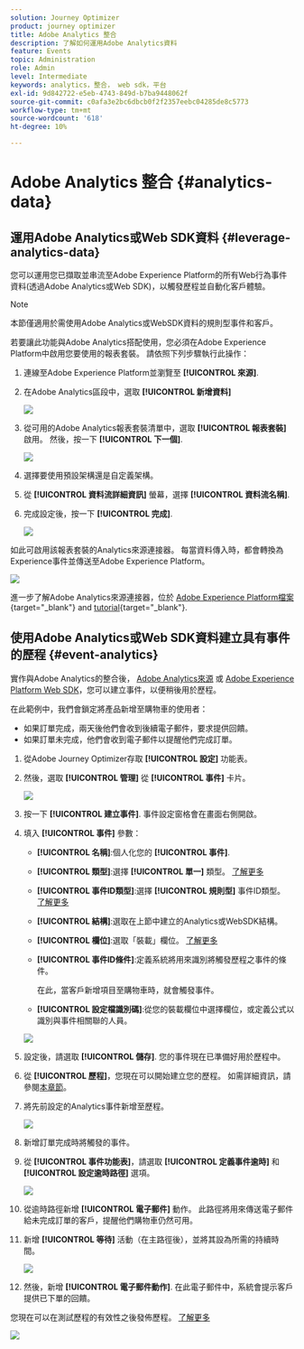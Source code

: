 ```yaml
---
solution: Journey Optimizer
product: journey optimizer
title: Adobe Analytics 整合
description: 了解如何運用Adobe Analytics資料
feature: Events
topic: Administration
role: Admin
level: Intermediate
keywords: analytics，整合， web sdk，平台
exl-id: 9d842722-e5eb-4743-849d-b7ba9448062f
source-git-commit: c0afa3e2bc6dbcb0f2f2357eebc04285de8c5773
workflow-type: tm+mt
source-wordcount: '618'
ht-degree: 10%

---
```


# Adobe Analytics 整合 {#analytics-data}

## 運用Adobe Analytics或Web SDK資料 {#leverage-analytics-data}

您可以運用您已擷取並串流至Adobe Experience Platform的所有Web行為事件資料(透過Adobe Analytics或Web SDK)，以觸發歷程並自動化客戶體驗。

>[!NOTE]
>
>本節僅適用於需使用Adobe Analytics或WebSDK資料的規則型事件和客戶。

若要讓此功能與Adobe Analytics搭配使用，您必須在Adobe Experience Platform中啟用您要使用的報表套裝。 請依照下列步驟執行此操作：

1. 連線至Adobe Experience Platform並瀏覽至 **[!UICONTROL 來源]**.

1. 在Adobe Analytics區段中，選取 **[!UICONTROL 新增資料]**

   ![](assets/ajo-aa_1.png)

1. 從可用的Adobe Analytics報表套裝清單中，選取 **[!UICONTROL 報表套裝]** 啟用。 然後，按一下 **[!UICONTROL 下一個]**.

   ![](assets/ajo-aa_2.png)

1. 選擇要使用預設架構還是自定義架構。

1. 從 **[!UICONTROL 資料流詳細資訊]** 螢幕，選擇 **[!UICONTROL 資料流名稱]**.

1. 完成設定後，按一下 **[!UICONTROL 完成]**.

   ![](assets/ajo-aa_3.png)

如此可啟用該報表套裝的Analytics來源連接器。 每當資料傳入時，都會轉換為Experience事件並傳送至Adobe Experience Platform。

![](assets/ajo-aa_4.png)

進一步了解Adobe Analytics來源連接器，位於  [Adobe Experience Platform檔案](https://experienceleague.adobe.com/docs/experience-platform/sources/connectors/adobe-applications/analytics.html){target="_blank"} and [tutorial](https://experienceleague.adobe.com/docs/experience-platform/sources/ui-tutorials/create/adobe-applications/analytics.html){target="_blank"}.

## 使用Adobe Analytics或Web SDK資料建立具有事件的歷程 {#event-analytics}

實作與Adobe Analytics的整合後， [Adobe Analytics來源](#leverage-analytics-data) 或 [Adobe Experience Platform Web SDK](https://experienceleague.adobe.com/docs/experience-platform/edge/home.html)，您可以建立事件，以便稍後用於歷程。

在此範例中，我們會鎖定將產品新增至購物車的使用者：

* 如果訂單完成，兩天後他們會收到後續電子郵件，要求提供回饋。
* 如果訂單未完成，他們會收到電子郵件以提醒他們完成訂單。

1. 從Adobe Journey Optimizer存取 **[!UICONTROL 設定]** 功能表。

1. 然後，選取 **[!UICONTROL 管理]** 從 **[!UICONTROL 事件]** 卡片。

   ![](assets/ajo-aa_5.png)

1. 按一下 **[!UICONTROL 建立事件]**. 事件設定窗格會在畫面右側開啟。

1. 填入 **[!UICONTROL 事件]** 參數：

   * **[!UICONTROL 名稱]**:個人化您的 **[!UICONTROL 事件]**.
   * **[!UICONTROL 類型]**:選擇 **[!UICONTROL 單一]** 類型。 [了解更多](../event/about-events.md)
   * **[!UICONTROL 事件ID類型]**:選擇 **[!UICONTROL 規則型]** 事件ID類型。 [了解更多](../event/about-events.md#event-id-type)
   * **[!UICONTROL 結構]**:選取在上節中建立的Analytics或WebSDK結構。
   * **[!UICONTROL 欄位]**:選取「裝載」欄位。 [了解更多](../event/about-creating.md#define-the-payload-fields)
   * **[!UICONTROL 事件ID條件]**:定義系統將用來識別將觸發歷程之事件的條件。

      在此，當客戶新增項目至購物車時，就會觸發事件。
   * **[!UICONTROL 設定檔識別碼]**:從您的裝載欄位中選擇欄位，或定義公式以識別與事件相關聯的人員。

   ![](assets/ajo-aa_6.png)

1. 設定後，請選取 **[!UICONTROL 儲存]**. 您的事件現在已準備好用於歷程中。

1. 從 **[!UICONTROL 歷程]**，您現在可以開始建立您的歷程。 如需詳細資訊，請參閱[本章節](../building-journeys/journey-gs.md)。

1. 將先前設定的Analytics事件新增至歷程。

   ![](assets/ajo-aa_8.png)

1. 新增訂單完成時將觸發的事件。

1. 從 **[!UICONTROL 事件功能表]**，請選取 **[!UICONTROL 定義事件逾時]** 和 **[!UICONTROL 設定逾時路徑]** 選項。

   ![](assets/ajo-aa_9.png)

1. 從逾時路徑新增 **[!UICONTROL 電子郵件]** 動作。 此路徑將用來傳送電子郵件給未完成訂單的客戶，提醒他們購物車仍然可用。

1. 新增 **[!UICONTROL 等待]** 活動（在主路徑後），並將其設為所需的持續時間。

   ![](assets/ajo-aa_10.png)

1. 然後，新增 **[!UICONTROL 電子郵件動作]**. 在此電子郵件中，系統會提示客戶提供已下單的回饋。

您現在可以在測試歷程的有效性之後發佈歷程。 [了解更多](../building-journeys/publishing-the-journey.md)

![](assets/ajo-aa_7.png)
